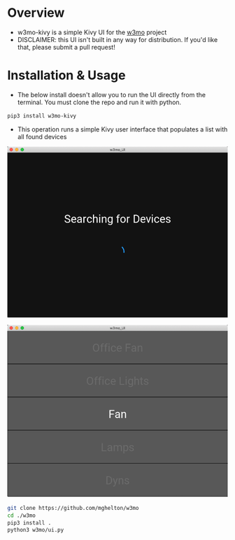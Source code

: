 # Overview
* w3mo-kivy is a simple Kivy UI for the [w3mo]("https://www.github.com/mghelton/w3mo") project
* DISCLAIMER: this UI isn't built in any way for distribution. If you'd like that, please submit a pull request!

# Installation & Usage
* The below install doesn't allow you to run the UI directly from the terminal. You must clone the repo and run it with python.
```bash
pip3 install w3mo-kivy
```

* This operation runs a simple Kivy user interface that populates a list with all found devices

![](assets/loading_page.png)

![](assets/main_page.png)

```bash
git clone https://github.com/mghelton/w3mo
cd ./w3mo
pip3 install .
python3 w3mo/ui.py
```